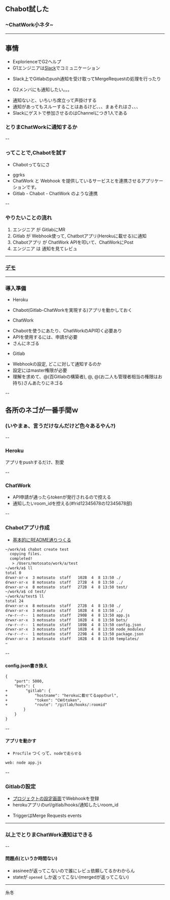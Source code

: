 ## Chabot試した
### ~ChatWork小ネタ~

---

## 事情
+ ExplorienceでG2ヘルプ
+ G1エンジニアは[Slack](https://slack.com/)でコミュニケーション
 - Slack上でGitlabのpush通知を受け取ってMergeRequestの処理を行ったり
+ G2メンバにも通知したい。。。
 - 通知ないと、いちいち席立って声掛けする
 - 通知があってもスルーすることはあるけど、、、まぁそれはさ、、、
 - Slackにゲストで参加させるのはChannelにつき1人である


### とりまChatWorkに通知するか

--

### ってことで,Chabotを試す
+ Chabotってなにさ
 - ggrks
 - ChatWork と Webhook を提供しているサービスとを連携させるアプリケーションです。
 - Gitlab - Chabot - ChatWork のような連携

--

### やりたいことの流れ
1. エンジニア   が GitlabにMR
2. Gitlab       が Webhook使って, Chatbotアプリ(Herokuに載せる)に通知
3. Chabotアプリ が ChatWork APIを叩いて、ChatWorkにPost
4. エンジニア   は 通知を見てレビュ 

---

### [デモ](http://dev1.hyakuren.org:18080/training2013/mvp2)

---

### 導入準備
* Heroku
 - Chabot(Gitlab-ChatWorkを実現する)アプリを動かしておく
* ChatWork
 - Chabotを使うにあたり、ChatWorkのAPI叩く必要あり 
 - APIを使用するには、申請が必要
 - さんにネゴる
* Gitlab
 - Webhookの設定, どこに対して通知するのか
 - 設定にはmaster権限が必要
 - 理解を求めて、@(百Gitlabの構築者), @, @(お二人も管理者相当の権限はお持ち)さんあたりにネゴる

--

## 各所のネゴが一番手間ｗ
### (いやまぁ、言うだけなんだけど色々あるやん?)

--

### Heroku
アプリをpushするだけ、割愛

--

### ChatWork
* API申請が通ったらtokenが発行されるので控える
* 通知したいroom_idを控える(#!rid12345678の12345678部)

--

### Chabotアプリ作成

+ [基本的にREADME通りつくる](https://github.com/zaru/chabot/blob/master/README.md)

```html
~/work/a$ chabot create test
  copying files.
  completed!
   > /Users/motosato/work/a/test
~/work/a$ ll
total 0
drwxr-xr-x  3 motosato  staff   102B  4  8 13:50 ./
drwxr-xr-x  8 motosato  staff   272B  4  8 13:50 ../
drwxr-xr-x  8 motosato  staff   272B  4  8 13:50 test/
~/work/a$ cd test/
~/work/a/test$ ll
total 24
drwxr-xr-x  8 motosato  staff   272B  4  8 13:50 ./
drwxr-xr-x  3 motosato  staff   102B  4  8 13:50 ../
-rw-r--r--  1 motosato  staff   290B  4  8 13:50 app.js
drwxr-xr-x  3 motosato  staff   102B  4  8 13:50 bots/
-rw-r--r--  1 motosato  staff   189B  4  8 13:50 config.json
drwxr-xr-x  3 motosato  staff   102B  4  8 13:50 node_modules/
-rw-r--r--  1 motosato  staff   229B  4  8 13:50 package.json
drwxr-xr-x  3 motosato  staff   102B  4  8 13:50 templates/
~
```

--

#### config.json書き換え

```html
{
    "port": 5000,
    "bots": {
+        "gitlab": {
+            "hostname": "herokuに載せてるappのurl",
+            "token": "CWのtoken",
+            "route": "/gitlab/hooks/:roomid"
        }
    }
}
```

--

#### アプリを動かす

+ `Procfile` つくって、`nodeで走らせる`

```html
web: node app.js
```

--

### Gitlabの設定

+ [プロジェクトの設定画面](http://dev1.hyakuren.org:18080/training2013/mvp2/hooks)でWebhookを登録
+ herokuアプリのurl/gitlab/hooks/通知したいroom_id
 - TriggerはMerge Requests events

---

### 以上でとりまChatWork通知はできる

--

#### 問題点(というか時間ない)
+ assineeが返ってこないので誰にレビュ依頼してるかわからん
+ stateが `opened` しか返ってこない(mergedが返ってこない)

---

糸冬
